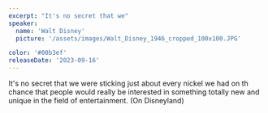 ```yaml
---
excerpt: "It's no secret that we"
speaker:
  name: 'Walt Disney'
  picture: '/assets/images/Walt_Disney_1946_cropped_100x100.JPG'

color: '#00b3ef'
releaseDate: '2023-09-16'
---
```

It's no secret that we were sticking just about every nickel we had on th chance that people would really be interested in something totally new and unique in the field of entertainment. (On Disneyland)
